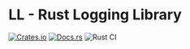 # LL - Rust Logging Library

[![Crates.io][crates-badge]][crates-url]
[![Docs.rs][docs-badge]][docs-url]
![Rust CI](https://github.com/aaronabramov/ll/workflows/Rust%20CI/badge.svg)

[crates-badge]: https://img.shields.io/crates/v/ll.svg
[crates-url]: https://crates.io/crates/ll/
[docs-badge]: https://docs.rs/ll/badge.svg
[docs-url]: https://docs.rs/ll
